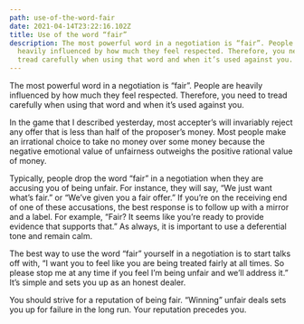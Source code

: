 ```yaml
---
path: use-of-the-word-fair
date: 2021-04-14T23:22:16.102Z
title: Use of the word “fair”
description: The most powerful word in a negotiation is “fair”. People are
  heavily influenced by how much they feel respected. Therefore, you need to
  tread carefully when using that word and when it’s used against you.
---
```

The most powerful word in a negotiation is “fair”. People are heavily influenced by how much they feel respected. Therefore, you need to tread carefully when using that word and when it’s used against you.

In the game that I described yesterday, most accepter’s will invariably reject any offer that is less than half of the proposer’s money. Most people make an irrational choice to take no money over some money because the negative emotional value of unfairness outweighs the positive rational value of money.

Typically, people drop the word “fair” in a negotiation when they are accusing you of being unfair. For instance, they will say, “We just want what’s fair.” or “We’ve given you a fair offer.” If you’re on the receiving end of one of these accusations, the best response is to follow up with a mirror and a label. For example, “Fair? It seems like you’re ready to provide evidence that supports that.” As always, it is important to use a deferential tone and remain calm.

The best way to use the word “fair” yourself in a negotiation is to start talks off with, “I want you to feel like you are being treated fairly at all times. So please stop me at any time if you feel I’m being unfair and we’ll address it.” It’s simple and sets you up as an honest dealer. 

You should strive for a reputation of being fair. “Winning” unfair deals sets you up for failure in the long run. Your reputation precedes you.
